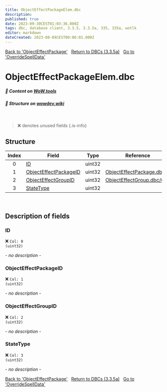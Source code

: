 ```yaml
---
title: ObjectEffectPackageElem.dbc
description:
published: true
date: 2023-09-30CEST01:03:36.000Z
tags: dbc, database client, 3.3.5, 3.3.5a, 335, 335a, wotlk
editor: markdown
dateCreated: 2023-08-09CEST00:06:01.000Z
---
```

<a href="https://trinitycore.info/files/DBC/335/objecteffectpackage" class="mt-5 v-btn v-btn--depressed v-btn--flat v-btn--outlined theme--light v-size--default darkblue--text text--lighten-3"><span class="v-btn__content"><i aria-hidden="true" class="v-icon notranslate v-icon--left mdi mdi-arrow-left theme--light"></i><span>Back to 'ObjectEffectPackage'</span></span></a>&nbsp;&nbsp;&nbsp;<a href="https://trinitycore.info/files/DBC/335/DBC" class="mt-5 v-btn v-btn--depressed v-btn--flat v-btn--outlined theme--light v-size--default darkblue--text text--lighten-3"><span class="v-btn__content"><i aria-hidden="true" class="v-icon notranslate v-icon--left mdi mdi-home-outline theme--light"></i><span>Return to DBCs (3.3.5a)</span></span></a>&nbsp;&nbsp;&nbsp;<a href="https://trinitycore.info/files/DBC/335/overridespelldata" class="mt-5 v-btn v-btn--depressed v-btn--flat v-btn--outlined theme--light v-size--default darkblue--text text--lighten-3"><span class="v-btn__content"><span>Go to 'OverrideSpellData'</span><i aria-hidden="true" class="v-icon notranslate v-icon--right mdi mdi-arrow-right theme--light"></i></span></a>

# ObjectEffectPackageElem.dbc
##### :open_book: Content on [WoW.tools](https://wow.tools/dbc/?dbc=objecteffectpackageelem&build=3.3.5.12340)
##### :pencil: Structure on [wowdev.wiki](https://wowdev.wiki/DB/ObjectEffectPackageElem)
&nbsp;

> :x: denotes unused fields
{.is-info}


## Structure

| Index | Field | Type | Reference |
| :---: | --- | :---: | --- |
| 0 | [ID](#id) | uint32 |  |
| 1 | [ObjectEffectPackageID](#objecteffectpackageid) | uint32 | [ObjectEffectPackage.dbc/0](/files/DBC/335/objecteffectpackage#id) |
| 2 | [ObjectEffectGroupID](#objecteffectgroupid) | uint32 | [ObjectEffectGroup.dbc/0](/files/DBC/335/objecteffectgroup#id) |
| 3 | [StateType](#statetype) | uint32 |  |
&nbsp;
## Description of fields

### ID
:x: <code>Col: 0 (uint32)</code>

*- no description -*
&nbsp;

### ObjectEffectPackageID
:x: <code>Col: 1 (uint32)</code>

*- no description -*
&nbsp;

### ObjectEffectGroupID
:x: <code>Col: 2 (uint32)</code>

*- no description -*
&nbsp;

### StateType
:x: <code>Col: 3 (uint32)</code>

*- no description -*
&nbsp;

<a href="https://trinitycore.info/files/DBC/335/objecteffectpackage" class="mt-5 v-btn v-btn--depressed v-btn--flat v-btn--outlined theme--light v-size--default darkblue--text text--lighten-3"><span class="v-btn__content"><i aria-hidden="true" class="v-icon notranslate v-icon--left mdi mdi-arrow-left theme--light"></i><span>Back to 'ObjectEffectPackage'</span></span></a>&nbsp;&nbsp;&nbsp;<a href="https://trinitycore.info/files/DBC/335/DBC" class="mt-5 v-btn v-btn--depressed v-btn--flat v-btn--outlined theme--light v-size--default darkblue--text text--lighten-3"><span class="v-btn__content"><i aria-hidden="true" class="v-icon notranslate v-icon--left mdi mdi-home-outline theme--light"></i><span>Return to DBCs (3.3.5a)</span></span></a>&nbsp;&nbsp;&nbsp;<a href="https://trinitycore.info/files/DBC/335/overridespelldata" class="mt-5 v-btn v-btn--depressed v-btn--flat v-btn--outlined theme--light v-size--default darkblue--text text--lighten-3"><span class="v-btn__content"><span>Go to 'OverrideSpellData'</span><i aria-hidden="true" class="v-icon notranslate v-icon--right mdi mdi-arrow-right theme--light"></i></span></a>
